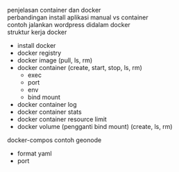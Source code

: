 penjelasan container dan docker  
perbandingan install aplikasi manual vs container  
contoh jalankan wordpress didalam docker  
struktur kerja docker  
- install docker  
- docker registry  
- docker image (pull, ls, rm)  
- docker container (create, start, stop, ls, rm)  
	- exec  
	- port  
	- env  
	- bind mount  
- docker container log  
- docker container stats  
- docker container resource limit  
- docker volume (pengganti bind mount) (create, ls, rm)  
  
docker-compos contoh geonode  
- format yaml  
- port